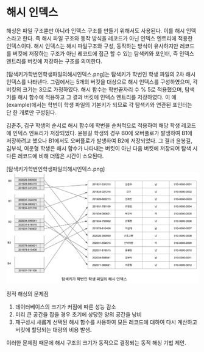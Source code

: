 # 해시 인덱스

해싱은 파일 구조뿐만 아니라 인덱스 구조를 만들기 위해서도 사용된다. 이를 해시 인덱스라고 한다. 즉 해시 파일 구조와 동작 방식을 레코드가 아닌 인덱스 엔트리에 적용한 인덱스이다. 해시 인덱스는 해시 파일구조와 구성, 동작하는 방식이 유사하지만 레코드를 버킷에 저장하는 구조가 아닌 레코드에 접근 할 수 있는 탐색키와 포인터, 즉 인덱스 엔트리를 버킷에 저장하는 구조를 의미한다.


[탐색키가학번인학생파일의해시인덱스.png]는 탐색키가 학번인 학생 파일의 2차 해시 인덱스를 나타낸다. 그림에서는 5개의 버킷을 대상으로 해시 인덱스를 구성하였으며, 각 버킷의 크기는 3으로 가정하였다. 해시 함수는 학번끝자리 수 % 5로 적용했으며, 탐색키를 해시 함수에 적용하고 그 결과 버킷에 인덱스 엔트리를 저장하였다. 이 예(example)에서는 학번이 학생 파일의 기본키가 되므로 각 탐색키와 연관된 포인터는 단 한 개로만 구성된다.

김춘추, 김구 학생의 순서로 해시 함수에 학번을 순처적으로 적용하여 해당 학생 레코드에 인덱스 엔트리가 저장되었다. 윤봉길 학생의 경우 B0에 오버플로가 발생하여 B1에 저장하려고 했으나 B1에서도 오버플로가 발생하여 B2에 저장되었다. 그 결과 윤봉길, 김부식, 여운형 학생은 해시 함수가 나타내는 버킷이 아닌 다음 버킷에 저장되어 탐색 시 다른 레코드에 비해 더많은 시간이 소요된다.


[탐색키가학번인학생파일의해시인덱스.png]
![탐색키가학번인학생파일의해시인덱스](image/탐색키가학번인학생파일의해시인덱스.png)


정적 해싱의 문제점
1. 데이터베이스의 크기가 커짐에 따른 성능 감소
2. 미리 큰 공간을 잡을 경우 초기에 상당한 양의 공간을 낭비
3. 재구성시 새롭게 선택된 해시 함수를 사용하여 모든 레코드에 대하여 다시 계산하고 버킷에 할당되는 대량의 비용 발생.

이러한 문제점 때문에 해시 구조의 크기가 동적으로 결정되는 동적 해싱 기법 제안.